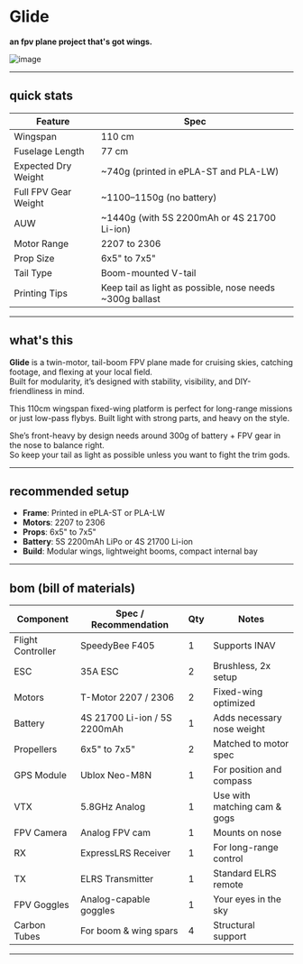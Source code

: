 # Glide  
**an fpv plane project that's got wings.**

![image](https://github.com/user-attachments/assets/30f52869-57f5-4368-8a26-9b7506fdd3d9)


---

## quick stats  

| Feature           | Spec                                                   |
|------------------|--------------------------------------------------------|
| Wingspan         | 110 cm                                                 |
| Fuselage Length  | 77 cm                                                  |
| Expected Dry Weight | ~740g (printed in ePLA-ST and PLA-LW)                |
| Full FPV Gear Weight | ~1100–1150g (no battery)                             |
| AUW              | ~1440g (with 5S 2200mAh or 4S 21700 Li-ion)            |
| Motor Range      | 2207 to 2306                                           |
| Prop Size        | 6x5" to 7x5"                                           |
| Tail Type        | Boom-mounted V-tail                                   |
| Printing Tips    | Keep tail as light as possible, nose needs ~300g ballast |

---

## what's this  

**Glide** is a twin-motor, tail-boom FPV plane made for cruising skies, catching footage, and flexing at your local field.  
Built for modularity, it’s designed with stability, visibility, and DIY-friendliness in mind.

This 110cm wingspan fixed-wing platform is perfect for long-range missions or just low-pass flybys. Built light with strong parts, and heavy on the style.

She’s front-heavy by design   needs around 300g of battery + FPV gear in the nose to balance right.  
So keep your tail as light as possible unless you want to fight the trim gods.

---

## recommended setup  

- **Frame**: Printed in ePLA-ST or PLA-LW  
- **Motors**: 2207 to 2306  
- **Props**: 6x5" to 7x5"  
- **Battery**: 5S 2200mAh LiPo or 4S 21700 Li-ion  
- **Build**: Modular wings, lightweight booms, compact internal bay

---

## bom (bill of materials)  

| Component        | Spec / Recommendation           | Qty | Notes                          |
|------------------|----------------------------------|-----|--------------------------------|
| Flight Controller| SpeedyBee F405                  | 1   | Supports INAV                  |
| ESC              | 35A ESC                         | 2   | Brushless, 2x setup            |
| Motors           | T-Motor 2207 / 2306             | 2   | Fixed-wing optimized           |
| Battery          | 4S 21700 Li-ion / 5S 2200mAh    | 1   | Adds necessary nose weight     |
| Propellers       | 6x5" to 7x5"                    | 2   | Matched to motor spec          |
| GPS Module       | Ublox Neo-M8N                   | 1   | For position and compass       |
| VTX              | 5.8GHz Analog                   | 1   | Use with matching cam & gogs   |
| FPV Camera       | Analog FPV cam                  | 1   | Mounts on nose                 |
| RX               | ExpressLRS Receiver             | 1   | For long-range control         |
| TX               | ELRS Transmitter                | 1   | Standard ELRS remote           |
| FPV Goggles      | Analog-capable goggles          | 1   | Your eyes in the sky           |
| Carbon Tubes     | For boom & wing spars           | 4   | Structural support             |

---


